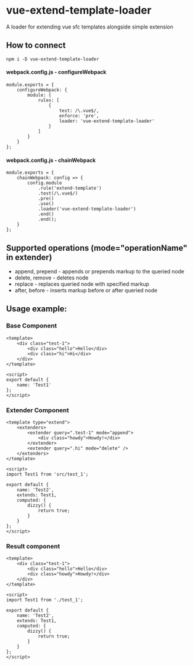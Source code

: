 # vue-extend-template-loader
A loader for extending vue sfc templates alongside simple extension

## How to connect

```
npm i -D vue-extend-template-loader
```

#### webpack.config.js - configureWebpack
```
module.exports = {
    configureWebpack: {
        module: {
            rules: [
                {
                    test: /\.vue$/,
                    enforce: 'pre',
                    loader: 'vue-extend-template-loader'
                }
            ]
        }
    }
};
```

#### webpack.config.js - chainWebpack
```
module.exports = {
    chainWebpack: config => {
        config.module
            .rule('extend-template')
            .test(/\.vue$/)
            .pre()
            .use()
            .loader('vue-extend-template-loader')
            .end()
            .end();
    }
};
```

## Supported operations (mode="operationName" in extender)
- append, prepend - appends or prepends markup to the queried node
- delete, remove - deletes node
- replace - replaces queried node with specified markup
- after, before - inserts markup before or after queried node

## Usage example:

### Base Component
```
<template>
    <div class="test-1">
        <div class="hello">Hello</div>
        <div class="hi">Hi</div>
    </div>
</template>

<script>
export default {
    name: 'Test1'
};
</script>
```

### Extender Component
```
<template type="extend">
    <extenders>
        <extender query=".test-1" mode="append">
            <div class="howdy">Howdy!</div>
        </extender>
        <extender query=".hi" mode="delete" />
    </extenders>
</template>

<script>
import Test1 from 'src/test_1';

export default {
    name: 'Test2',
    extends: Test1,
    computed: {
        dizzy() {
            return true;
        }
    }
};
</script>
```

### Result component
```
<template>
    <div class="test-1">
        <div class="hello">Hello</div>
        <div class="howdy">Howdy!</div>
    </div>
</template>

<script>
import Test1 from './test_1';

export default {
    name: 'Test2',
    extends: Test1,
    computed: {
        dizzy() {
            return true;
        }
    }
};
</script>
```

